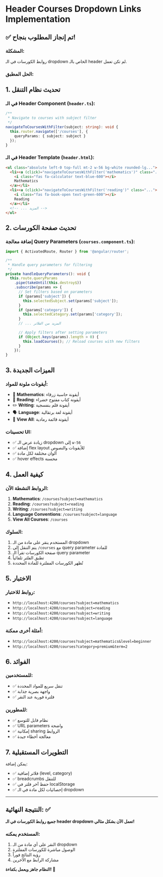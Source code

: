 # Header Courses Dropdown Links Implementation

## ✅ تم إنجاز المطلوب بنجاح!

### المشكلة:
روابط الكورسات في الـ dropdown الخاص بالـ header لم تكن تعمل.

### الحل المطبق:

## 1. **تحديث نظام التنقل**

### في الـ Header Component (`header.ts`):
```typescript
/**
 * Navigate to courses with subject filter
 */
navigateToCoursesWithFilter(subject: string): void {
  this.router.navigate(['/courses'], { 
    queryParams: { subject: subject } 
  });
}
```

### في الـ Header Template (`header.html`):
```html
<ul class="absolute left-0 top-full mt-2 w-56 bg-white rounded-lg...">
  <li><a (click)="navigateToCoursesWithFilter('mathematics')" class="...">
    <i class="fas fa-calculator text-blue-600"></i>
    Mathematics
  </a></li>
  <li><a (click)="navigateToCoursesWithFilter('reading')" class="...">
    <i class="fas fa-book-open text-green-600"></i>
    Reading
  </a></li>
  <!-- ... المزيد -->
</ul>
```

## 2. **تحديث صفحة الكورسات**

### إضافة معالجة Query Parameters (`courses.component.ts`):
```typescript
import { ActivatedRoute, Router } from '@angular/router';

/**
 * Handle query parameters for filtering
 */
private handleQueryParameters(): void {
  this.route.queryParams
    .pipe(takeUntil(this.destroy$))
    .subscribe(params => {
      // Set filters based on parameters
      if (params['subject']) {
        this.selectedSubject.set(params['subject']);
      }
      if (params['category']) {
        this.selectedCategory.set(params['category']);
      }
      // ... المزيد من الفلاتر
      
      // Apply filters after setting parameters
      if (Object.keys(params).length > 0) {
        this.loadCourses(); // Reload courses with new filters
      }
    });
}
```

## 3. **الميزات الجديدة**

### أيقونات ملونة للمواد:
- 🧮 **Mathematics**: أيقونة حاسبة زرقاء
- 📖 **Reading**: أيقونة كتاب مفتوح خضراء
- ✏️ **Writing**: أيقونة قلم بنفسجية
- 🗣️ **Language**: أيقونة لغة برتقالية
- 📝 **View All**: أيقونة قائمة رمادية

### تحسينات UI:
- ✅ زيادة عرض الـ dropdown إلى `w-56`
- ✅ إضافة flex layout للأيقونات والنصوص
- ✅ ألوان مختلفة لكل مادة
- ✅ hover effects محسنة

## 4. **كيفية العمل**

### الروابط النشطة الآن:
1. **Mathematics**: `/courses?subject=mathematics`
2. **Reading**: `/courses?subject=reading`
3. **Writing**: `/courses?subject=writing`
4. **Language Conventions**: `/courses?subject=language`
5. **View All Courses**: `/courses`

### السلوك:
1. المستخدم ينقر على مادة من الـ dropdown
2. يتم التنقل إلى `/courses` مع query parameter للمادة
3. صفحة الكورسات تقرأ الـ query parameter
4. تطبق الفلتر تلقائياً
5. تُظهر الكورسات المفلترة للمادة المحددة

## 5. **الاختبار**

### روابط للاختبار:
- `http://localhost:4200/courses?subject=mathematics`
- `http://localhost:4200/courses?subject=reading`
- `http://localhost:4200/courses?subject=writing`
- `http://localhost:4200/courses?subject=language`

### أمثلة أخرى ممكنة:
- `http://localhost:4200/courses?subject=mathematics&level=beginner`
- `http://localhost:4200/courses?category=premium&term=2`

## 6. **الفوائد**

### للمستخدمين:
- ✅ تنقل سريع للمواد المحددة
- ✅ واجهة بصرية جذابة
- ✅ فلترة فورية عند النقر

### للمطورين:
- ✅ نظام قابل للتوسع
- ✅ URL parameters واضحة
- ✅ إمكانية sharing الروابط
- ✅ معالجة أخطاء جيدة

## 7. **التطويرات المستقبلية**

يمكن إضافة:
- ✅ فلاتر إضافية (level, category)
- ✅ breadcrumbs للتنقل
- ✅ حفظ آخر فلتر في localStorage
- ✅ إحصائيات لكل مادة في الـ dropdown

---

## النتيجة النهائية: ✅

**جميع روابط الكورسات في الـ header dropdown تعمل الآن بشكل مثالي!**

### المستخدم يمكنه:
1. النقر على أي مادة من الـ dropdown
2. الوصول مباشرة للكورسات المفلترة
3. رؤية النتائج فوراً
4. مشاركة الرابط مع الآخرين

**النظام جاهز ويعمل بكفاءة! 🎉**

